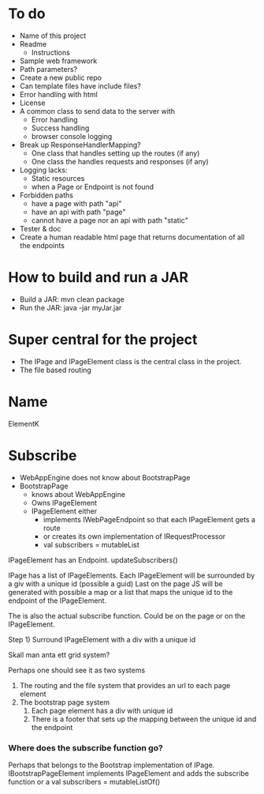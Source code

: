 
# To do
- Name of this project
- Readme
  - Instructions
- Sample web framework
- Path parameters?
- Create a new public repo
- Can template files have include files?
- Error handling with html
- License
- A common class to send data to the server with
  - Error handling
  - Success handling
  - browser console logging
- Break up ResponseHandlerMapping?
  - One class that handles setting up the routes (if any)
  - One class the handles requests and responses (if any)
- Logging lacks:
  - Static resources
  - when a Page or Endpoint is not found
- Forbidden paths
  - have a page with path "api"
  - have an api with path "page"
  - cannot have a page nor an api with path "static"
- Tester & doc
- Create a human readable html page that returns documentation of all the endpoints


# How to build and run a JAR
- Build a JAR: mvn clean package 
- Run the JAR: java -jar myJar.jar


# Super central for the project
- The IPage and IPageElement class is the central class in the project.
- The file based routing


# Name
ElementK





# Subscribe
- WebAppEngine does not know about BootstrapPage
- BootstrapPage 
  - knows about WebAppEngine 
  - Owns IPageElement
  - IPageElement either 
    - implements IWebPageEndpoint so that each IPageElement gets a route
    - or creates its own implementation of IRequestProcessor
    - val subscribers = mutableList<IPageElement>


IPageElement has an Endpoint.
updateSubscribers()

IPage has a list of IPageElements.
Each IPageElement will be surrounded by a giv with a unique id (possible a guid)
Last on the page JS will be generated with possible a map or a list 
that maps the unique id to the endpoint of the IPageElement.

The is also the actual subscribe function. 
Could be on the page or on the IPageElement.

Step 1) Surround IPageElement with a div with a unique id

Skall man anta ett grid system?

Perhaps one should see it as two systems
1) The routing and the file system that provides an url to each page element
2) The bootstrap page system 
   1) Each page element has a div with unique id
   2) There is a footer that sets up the mapping between the unique id and the endpoint

### Where does the subscribe function go?
Perhaps that belongs to the Bootstrap implementation of IPage. 
IBootstrapPageElement implements IPageElement and adds the subscribe function or 
a val subscribers = mutableListOf<IBootstrapPageElement>()


```kotlin

```
